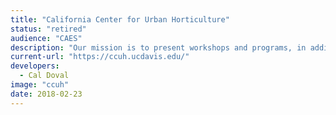 ```yaml
---
title: "California Center for Urban Horticulture"
status: "retired"
audience: "CAES"
description: "Our mission is to present workshops and programs, in addition to working on initiatives hat promote scientific research and the exchange of science-based principles and practices that protect resources and enhances ecosystems in the urban environment in California."
current-url: "https://ccuh.ucdavis.edu/"
developers:
  - Cal Doval
image: "ccuh"
date: 2018-02-23
---
```

